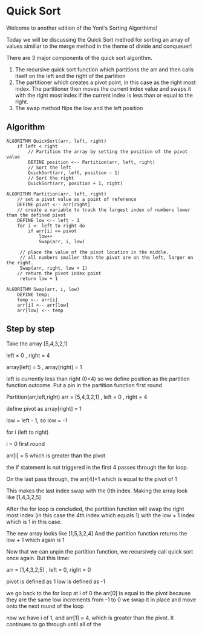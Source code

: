 # Quick Sort
Welcome to another edition of the Yoni's Sorting Algorthims!

Today we will be discussing the Quick Sort method for sorting an array of values similiar to the merge method in the theme of divide and conqueuer!

There are 3 major components of the quick sort algorithm.
1. The recursive quick sort function which partitions the arr and then calls itself on the left and the right of the partition
2. The partitioner which creates a pivot point, in this case as the right most index. The partitioner then moves the current index value and swaps it with the right most index if the current index is less than or equal to the right.
3. The swap method flips the low and the left position

## Algorithm
```
ALGORITHM QuickSort(arr, left, right)
    if left < right
        // Partition the array by setting the position of the pivot value
        DEFINE position <-- Partition(arr, left, right)
        // Sort the left
        QuickSort(arr, left, position - 1)
        // Sort the right
        QuickSort(arr, position + 1, right)

ALGORITHM Partition(arr, left, right)
    // set a pivot value as a point of reference
    DEFINE pivot <-- arr[right]
    // create a variable to track the largest index of numbers lower than the defined pivot
    DEFINE low <-- left - 1
    for i <- left to right do
        if arr[i] <= pivot
            low++
            Swap(arr, i, low)

     // place the value of the pivot location in the middle.
     // all numbers smaller than the pivot are on the left, larger on the right.
     Swap(arr, right, low + 1)
    // return the pivot index point
     return low + 1

ALGORITHM Swap(arr, i, low)
    DEFINE temp;
    temp <-- arr[i]
    arr[i] <-- arr[low]
    arr[low] <-- temp
```
## Step by step
Take the array [5,4,3,2,1]

left = 0 , right = 4

array[left] = 5 , array[right] = 1

left is currently less than right (0<4)
so we define position as the partition function outcome.
Put a pin in the partition function first round

Partition(arr,left,right)
arr = [5,4,3,2,1] , left = 0 , right = 4

define pivot as array[right] = 1

low = left - 1, so low = -1

for i (left to right)

i = 0 first round

arr[i] = 5 which is greater than the pivot

the if statement is not triggered in the first 4 passes through the for loop.

On the last pass through, the arr[4]=1 which is equal to the pivot of 1

This makes the last index swap with the 0th index. Making the array look like [1,4,3,2,5]

After the for loop is concluded, the partition function will swap the right most index (in this case the 4th index which equals 1) with the low + 1 index which is 1 in this case.

The new array looks like [1,5,3,2,4]
And the partition function returns the low + 1 which again is 1

Now that we can unpin the partition function, we recursively call quick sort once again.
But this time:

arr = [1,4,3,2,5] , left = 0, right = 0

pivot is defined as 1
low is defined as -1

we go back to the for loop at i of 0
the arr[0] is equal to the pivot because they are the same
low increments from -1 to 0
we swap it in place and move onto the next round of the loop

now we have i of 1, and arr[1] = 4, which is greater than the pivot.
It continues to go through until all of the





